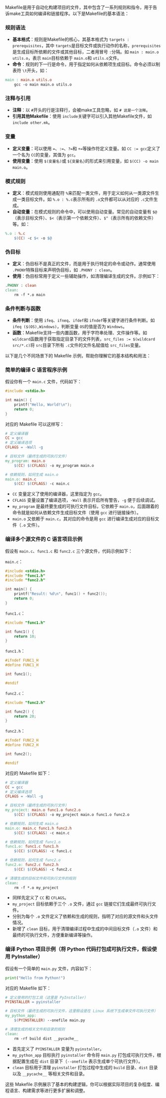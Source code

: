 Makefile是用于自动化构建项目的文件，其中包含了一系列规则和指令，用于告诉make工具如何编译和链接程序。以下是Makefile的基本语法：

### 规则语法

- **基本格式**：规则是Makefile的核心，其基本格式为 `targets : prerequisites`，其中 `targets`是目标文件或执行动作的名称，`prerequisites`是生成目标所依赖的文件或其他目标，二者用冒号 `:`分隔。如 `main : main.o utils.o`，表示 `main`目标依赖于 `main.o`和 `utils.o`文件。
- **命令**：规则的下一行是命令，用于指定如何从依赖项生成目标。命令必须以制表符 `\t`开头，如：

```makefile
main : main.o utils.o
    gcc -o main main.o utils.o
```

### 注释与引用

- **注释**：以 `#`开头的行是注释行，会被make工具忽略，如 `# 这是一个注释`。
- **引用其他Makefile**：使用 `include`关键字可以引入其他Makefile文件，如 `include other.mk`。

### 变量

- **定义变量**：可以使用 `=`、`:=`、`?=`和 `+=`等操作符定义变量。如 `CC := gcc`定义了一个名为 `CC`的变量，其值为 `gcc`。
- **使用变量**：使用 `$(变量名)`或 `${变量名}`的形式来引用变量，如 `$(CC) -o main main.o`。

### 模式规则

- **定义**：模式规则使用通配符 `%`来匹配一类文件，用于定义如何从一类源文件生成一类目标文件。如 `%.o : %.c`表示所有的 `.o`文件都可以从对应的 `.c`文件生成。
- **自动变量**：在模式规则的命令中，可以使用自动变量。常见的自动变量有 `$@`（表示目标文件）、`$<`（表示第一个依赖文件）、`$^`（表示所有的依赖文件）等。如：

```makefile
%.o : %.c
    $(CC) -c $< -o $@
```

### 伪目标

- **定义**：伪目标不是真正的文件，而是用于执行特定的命令或动作。通常使用 `.PHONY`特殊目标来声明伪目标，如 `.PHONY : clean`。
- **使用**：伪目标常用于定义一些辅助操作，如清理编译生成的文件。示例如下：

```makefile
.PHONY : clean
clean:
    rm -f *.o main
```

### 条件判断与函数

- **条件判断**：使用 `ifeq`、`ifneq`、`ifdef`和 `ifndef`等关键字进行条件判断。如 `ifeq ($(OS),Windows)`，判断变量 `OS`的值是否为 `Windows`。
- **函数**：Makefile支持一些内置函数，用于字符串处理、文件操作等。如 `wildcard`函数用于获取指定目录下的文件列表，`src_files := $(wildcard src/*.c)`将 `src`目录下所有 `.c`文件的文件名赋值给 `src_files`变量。

以下是几个不同场景下的 Makefile 示例，帮助你理解它的基本结构和用法：

### 简单的编译 C 语言程序示例
假设你有一个 `main.c` 文件，代码如下：
```c
#include <stdio.h>

int main() {
    printf("Hello, World!\n");
    return 0;
}
```
对应的 Makefile 可以这样写：
```makefile
# 定义编译器
CC = gcc
# 定义编译选项
CFLAGS = -Wall -g

# 目标文件（最终生成的可执行文件）
my_program: main.o
	$(CC) $(CFLAGS) -o my_program main.o

# 依赖规则，如何生成 main.o
main.o: main.c
	$(CC) $(CFLAGS) -c main.c
```
- `CC` 变量定义了使用的编译器，这里指定为 `gcc`。
- `CFLAGS` 变量设置了编译选项，`-Wall` 表示开启所有警告，`-g` 便于后续调试。
- `my_program` 是最终要生成的可执行文件目标，它依赖于 `main.o`，后面跟着的命令就是如何从依赖文件生成目标文件（使用 `gcc` 进行链接操作）。
- `main.o` 又依赖于 `main.c`，其对应的命令是用 `gcc` 进行编译生成对应的目标文件（`.o` 文件）。

### 编译多个源文件的 C 语言项目示例
假设有 `main.c`、`func1.c` 和 `func2.c` 三个源文件，代码示例如下：

`main.c`：
```c
#include <stdio.h>
#include "func1.h"
#include "func2.h"

int main() {
    printf("Result: %d\n", func1() + func2());
    return 0;
}
```

`func1.c`：
```c
#include "func1.h"

int func1() {
    return 10;
}
```

`func1.h`：
```c
#ifndef FUNC1_H
#define FUNC1_H

int func1();

#endif
```

`func2.c`：
```c
#include "func2.h"

int func2() {
    return 20;
}
```

`func2.h`：
```c
#ifndef FUNC2_H
#define FUNC2_H

int func2();

#endif
```

对应的 Makefile 如下：
```makefile
# 定义编译器
CC = gcc
# 定义编译选项
CFLAGS = -Wall -g

# 目标文件（最终生成的可执行文件）
my_project: main.o func1.o func2.o
	$(CC) $(CFLAGS) -o my_project main.o func1.o func2.o

# 依赖规则，如何生成 main.o
main.o: main.c func1.h func2.h
	$(CC) $(CFLAGS) -c main.c

# 依赖规则，如何生成 func1.o
func1.o: func1.c func1.h
	$(CC) $(CFLAGS) -c func1.c

# 依赖规则，如何生成 func2.o
func2.o: func2.c func2.h
	$(CC) $(CFLAGS) -c func2.c

# 清理生成的目标文件和可执行文件的规则
clean:
	rm -f *.o my_project
```
- 同样先定义了 `CC` 和 `CFLAGS`。
- `my_project` 目标依赖于三个 `.o` 文件，通过 `gcc` 链接它们生成最终可执行文件。
- 分别为每个 `.o` 文件定义了依赖和生成的规则，指明了对应的源文件和头文件情况。
- 新增了 `clean` 目标，用于清理编译过程中生成的中间目标文件（`.o` 文件）和最终的可执行文件，方便重新编译等操作。

### 编译 Python 项目示例（将 Python 代码打包成可执行文件，假设使用 PyInstaller）
假设有一个简单的 `main.py` 文件，内容如下：
```python
print("Hello from Python!")
```
对应的 Makefile 如下：
```makefile
# 定义使用的打包工具（这里是 PyInstaller）
PYINSTALLER = pyinstaller

# 目标文件（最终生成的可执行文件，这里假设是在 Linux 系统下生成单文件可执行文件）
my_python_app:
	$(PYINSTALLER) --onefile main.py

# 清理生成的相关文件和目录的规则
clean:
	rm -rf build dist __pycache__
```
- 首先定义了 `PYINSTALLER` 变量为 `pyinstaller`。
- `my_python_app` 目标执行 `pyinstaller` 命令将 `main.py` 打包成可执行文件，根据配置生成在 `dist` 目录下（`--onefile` 表示生成单个可执行文件）。
- `clean` 目标用于清理 `pyinstaller` 打包过程中生成的 `build` 目录、`dist` 目录以及 `__pycache__` 等相关文件和目录。

这些 Makefile 示例展示了基本的构建逻辑，你可以根据实际项目的复杂程度、编程语言、构建需求等进行更多扩展和调整。